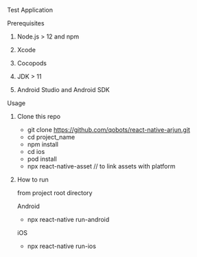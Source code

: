 Test Application

Prerequisites

1) Node.js > 12 and npm

2) Xcode 

3) Cocopods

4) JDK > 11

5) Android Studio and Android SDK

Usage

1) Clone this repo

    * git clone https://github.com/qobots/react-native-arjun.git
    * cd project_name
    * npm install
    * cd ios 
    * pod install
    * npx react-native-asset // to link assets with platform

2) How to run

    from project root directory

    Android
    * npx react-native run-android

    iOS
    * npx react-native run-ios
